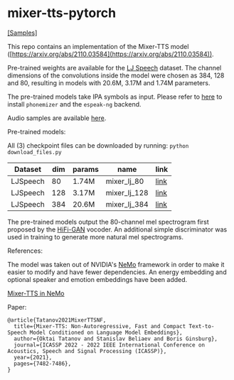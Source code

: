 # mixer-tts-pytorch

[[Samples]](https://nipponjo.github.io/tts-mixer-samples/)

This repo contains an implementation of the Mixer-TTS model ([https://arxiv.org/abs/2110.03584](https://arxiv.org/abs/2110.03584)).

Pre-trained weights are available for the [LJ Speech](https://keithito.com/LJ-Speech-Dataset/) dataset. 
The channel dimensions of the convolutions inside the model were chosen as 384, 128 and 80, resulting in models with 20.6M, 3.17M and 1.74M parameters.

The pre-trained models take IPA symbols as input. Please refer to [here](https://bootphon.github.io/phonemizer/install.html) to install `phonemizer` and the `espeak-ng` backend.

Audio samples are available [here](https://nipponjo.github.io/tts-mixer-samples/).

Pre-trained models:

All (3) checkpoint files can be downloaded by running: `python download_files.py`

|Dataset|dim|params|name|link|
|-------|---|------|-----|---|
|LJSpeech|80|1.74M|mixer_lj_80|[link](https://drive.google.com/file/d/1YTiA6S3okiuX-_AttUhJNVgiPzVYAyjv/view?usp=sharing)|
|LJSpeech|128|3.17M|mixer_lj_128|[link](https://drive.google.com/file/d/1wVvOyaBLxqrKAssXmEYG9mszZsqEaX5R/view?usp=sharing)|
|LJSpeech|384|20.6M|mixer_lj_384|[link](https://drive.google.com/file/d/16Rq99ZmXVfiDE_nsxmUBzF3XKEOUh5wx/view?usp=sharing)|


The pre-trained models output the 80-channel mel spectrogram first proposed by the [HiFi-GAN](https://github.com/jik876/hifi-gan) vocoder.
An additional simple discriminator was used in training to generate more natural mel spectrograms.


References:

The model was taken out of NVIDIA's [NeMo](https://github.com/NVIDIA/NeMo) framework in order to make it easier to modify and have fewer dependencies. An energy embedding and optional speaker and emotion embeddings have been added.

[Mixer-TTS in NeMo](https://github.com/NVIDIA/NeMo/blob/main/nemo/collections/tts/models/mixer_tts.py)

Paper:
```
@article{Tatanov2021MixerTTSNF,
  title={Mixer-TTS: Non-Autoregressive, Fast and Compact Text-to-Speech Model Conditioned on Language Model Embeddings},
  author={Oktai Tatanov and Stanislav Beliaev and Boris Ginsburg},
  journal={ICASSP 2022 - 2022 IEEE International Conference on Acoustics, Speech and Signal Processing (ICASSP)},
  year={2021},
  pages={7482-7486},
}
```